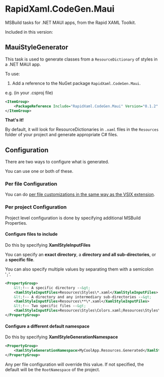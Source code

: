 ﻿# RapidXaml.CodeGen.Maui

MSBuild tasks for .NET MAUI apps, from the Rapid XAML Toolkit.

Included in this version:

## MauiStyleGenerator

This task is used to generate classes from a `ResourceDictionary` of styles in a .NET MAUI app.

To use:

1. Add a reference to the NuGet package `RapidXaml.CodeGen.Maui`.

e.g. (in your .csproj file)
```xml
<ItemGroup>
	<PackageReference Include="RapidXaml.CodeGen.Maui" Version="0.1.2" PrivateAssets="all" />
</ItemGroup>
```

**That's it!**

By default, it will look for ResourceDictionaries in `.xaml` files in the `Resources` folder of your project and generate appropriate C# files.

## Configuration

There are two ways to configure what is generated.

You can use  one or both of these.

### Per file Configuration

You can do [per file customizations in the same way as the VSIX extension](https://github.com/mrlacey/XamlStyleTypes#configuration).

### Per project Configuration

Project level configuration is done by specifying additional MSBuild Properties.

#### Configure files to include

Do this by specifying **XamlStyleInputFiles**

You can specify an **exact directory**, a **directory and all sub-directories**, or a **specific file**.

You can also specify multiple values by separating them with a semicolon '`;`'.

```xml
<PropertyGroup>
	&lt;!-- A specific directory --&gt;
	<XamlStyleInputFiles>Resources\Styles\*.xaml</XamlStyleInputFiles>
	&lt;!-- A directory and any intermediary sub-directories --&gt;
	<XamlStyleInputFiles>Resources\**\*.xaml</XamlStyleInputFiles>
	&lt;!-- Two specific files --&gt;
	<XamlStyleInputFiles>Resources\Styles\Colors.xaml;Resources\Styles\Styles.xaml</XamlStyleInputFiles>
</PropertyGroup>
```

#### Configure a different default namespace

Do this by specifying **XamlStyleGenerationNamespace**

```xml
<PropertyGroup>
	<XamlStyleGenerationNamespace>MyCoolApp.Resources.Generated</XamlStyleGenerationNamespace>
</PropertyGroup>
```

Any per file configuration will override this value. If not specified, the default will be the `RootNamespace` of the project.

